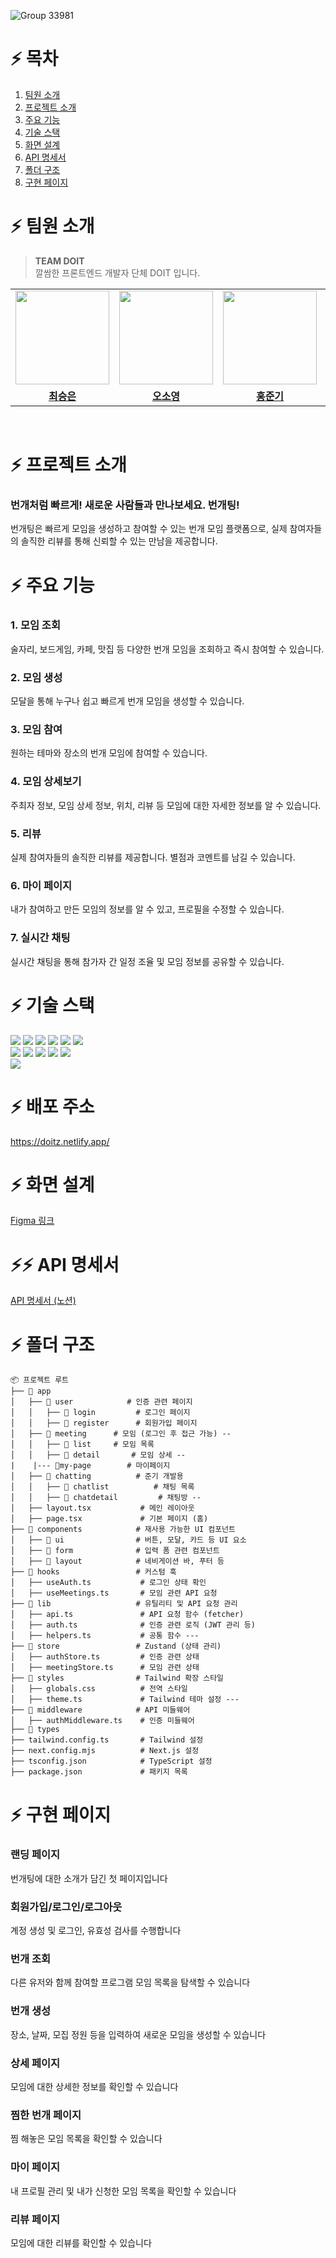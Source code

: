 ![Group 33981](https://github.com/user-attachments/assets/2afd98ae-6bf6-422c-95e1-c96ab9d8b4d9)


# ⚡️ 목차
1. [팀원 소개](#팀원-소개)
2. [프로젝트 소개](#프로젝트-소개)
3. [주요 기능](#주요-기능)
4. [기술 스택](#기술-스택)
5. [화면 설계](#화면-설계)
6. [API 명세서](#API-명세서)
7. [폴더 구조](#폴더-구조)
8. [구현 페이지](#구현-페이지)

# ⚡️ 팀원 소개
> **TEAM DOIT**<br>
> 깔쌈한 프론트엔드 개발자 단체 DOIT 입니다.
<table align="center">
 <tr>
    <td align="center"><a href="https://github.com/xeunnie"><img src="https://avatars.githubusercontent.com/u/138289674?v=4" width="150px;" alt="">
    <td align="center"><a href="https://github.com/Ocean423"><img src="https://avatars.githubusercontent.com/u/111185468?v=4" width="150px;" alt="">
    <td align="center"><a href="https://github.com/Oh-hong"><img src="https://avatars.githubusercontent.com/u/163826719?v=4" width="150px;" alt="">
    <td align="center"><a href="https://github.com/siggu"><img src="https://avatars.githubusercontent.com/u/106001755?v=4" width="150px;" alt="">
  </tr>
  <tr>
    <td align="center"><a href="https://github.com/xeunnie"><b>최승은</b></td>
    <td align="center"><a href="https://github.com/Ocean423"><b>오소영</b></td>
    <td align="center"><a href="https://github.com/Oh-hong"><b>홍준기</b></td>
    <td align="center"><a href="https://github.com/siggu"><b>김정목</b></td>
  </tr>
  </table>
<br>

# ⚡️ 프로젝트 소개
### 번개처럼 빠르게! 새로운 사람들과 만나보세요. 번개팅!
번개팅은 빠르게 모임을 생성하고 참여할 수 있는 번개 모임 플랫폼으로, 실제 참여자들의 솔직한 리뷰를 통해 신뢰할 수 있는 만남을 제공합니다.
<br/>

# ⚡️ 주요 기능
### 1. 모임 조회
술자리, 보드게임, 카페, 맛집 등 다양한 번개 모임을 조회하고 즉시 참여할 수 있습니다.    
### 2. 모임 생성
모달을 통해 누구나 쉽고 빠르게 번개 모임을 생성할 수 있습니다.
### 3. 모임 참여
원하는 테마와 장소의 번개 모임에 참여할 수 있습니다.
### 4. 모임 상세보기
주최자 정보, 모임 상세 정보, 위치, 리뷰 등 모임에 대한 자세한 정보를 알 수 있습니다. 
### 5. 리뷰
실제 참여자들의 솔직한 리뷰를 제공합니다. 별점과 코멘트를 남길 수 있습니다.
### 6. 마이 페이지
내가 참여하고 만든 모임의 정보를 알 수 있고, 프로필을 수정할 수 있습니다.
### 7. 실시간 채팅
실시간 채팅을 통해 참가자 간 일정 조율 및 모임 정보를 공유할 수 있습니다.

# ⚡️ 기술 스택
<div style="flex">
 <img src="https://img.shields.io/badge/Javascript-F7DF1E?style=flat&logo=Javascript&logoColor=white">
 <img src="https://img.shields.io/badge/React-61DAFB?style=flat&logo=React&logoColor=white">
 <img src="https://img.shields.io/badge/TypeScript-3178C6?style=flat&logo=TypeScript&logoColor=white">
 <img src="https://img.shields.io/badge/Next.js-000000?style=flat&logo=Next.js&logoColor=white">
 <img src="https://img.shields.io/badge/HTML5-E34F26?style=flat&logo=HTML5&logoColor=white">
 <img src="https://img.shields.io/badge/Tailwind CSS-06B6D4?style=flat&logo=Tailwind CSS&logoColor=white">
<br/>
 <img src="https://img.shields.io/badge/Eslint-4B32C3?style=flat&logo=Eslint&logoColor=white">
 <img src="https://img.shields.io/badge/Prettier-F7B93E?style=flat&logo=Prettier&logoColor=white">
 <img src="https://img.shields.io/badge/Figma-F24E1E?style=flat&logo=Figma&logoColor=white">
 <img src="https://img.shields.io/badge/Git-F05032?style=flat&logo=Git&logoColor=white">
 <img src="https://img.shields.io/badge/Github-181717?style=flat&logo=Github&logoColor=white">
<br/>
 <img src="https://img.shields.io/badge/Netlify-00C7B7?style=flat&logo=Netlify&logoColor=white">
</div>

# ⚡️ 배포 주소
https://doitz.netlify.app/

# ⚡️ 화면 설계
<a href="https://www.figma.com/design/zvZ4WQR7gW7C72Mxo0oZGw/%EB%B2%88%EA%B0%9C%ED%8C%85?node-id=84-24401&p=f&t=5qYKX6gI25qwi3fz-0
">Figma 링크</a>

# ⚡⚡️ API 명세서
<a href="https://harmless-gander-9c6.notion.site/API-191768e5758280a69a2acb4095ba7c31">API 명세서 (노션)</a>

# ⚡️ 폴더 구조
```aiignore
📦 프로젝트 루트
├── 📂 app
│   ├── 📂 user            # 인증 관련 페이지
│   │   ├── 📂 login         # 로그인 페이지
│   │   ├── 📂 register      # 회원가입 페이지
│   ├── 📂 meeting      # 모임 (로그인 후 접근 가능) --
│   │   ├── 📂 list     # 모임 목록
│   │   ├── 📂 detail       # 모임 상세 --
|    |--- 📂my-page        # 마이페이지
│   ├── 📂 chatting          # 준기 개발용
│   │   ├── 📂 chatlist          # 채팅 목록
│   │   ├── 📂 chatdetail         # 채팅방 --
│   ├── layout.tsx           # 메인 레이아웃
│   ├── page.tsx             # 기본 페이지 (홈)
├── 📂 components            # 재사용 가능한 UI 컴포넌트
│   ├── 📂 ui                # 버튼, 모달, 카드 등 UI 요소
│   ├── 📂 form              # 입력 폼 관련 컴포넌트
│   ├── 📂 layout            # 네비게이션 바, 푸터 등
├── 📂 hooks                 # 커스텀 훅
│   ├── useAuth.ts           # 로그인 상태 확인
│   ├── useMeetings.ts       # 모임 관련 API 요청
├── 📂 lib                   # 유틸리티 및 API 요청 관리
│   ├── api.ts               # API 요청 함수 (fetcher)
│   ├── auth.ts              # 인증 관련 로직 (JWT 관리 등)
│   ├── helpers.ts           # 공통 함수 ---
├── 📂 store                 # Zustand (상태 관리)
│   ├── authStore.ts         # 인증 관련 상태
│   ├── meetingStore.ts      # 모임 관련 상태
├── 📂 styles                # Tailwind 확장 스타일
│   ├── globals.css          # 전역 스타일
│   ├── theme.ts             # Tailwind 테마 설정 ---
├── 📂 middleware            # API 미들웨어
│   ├── authMiddleware.ts    # 인증 미들웨어
├── 📂 types
├── tailwind.config.ts       # Tailwind 설정
├── next.config.mjs          # Next.js 설정
├── tsconfig.json            # TypeScript 설정
├── package.json             # 패키지 목록
```

# ⚡️ 구현 페이지 
### 랜딩 페이지
번개팅에 대한 소개가 담긴 첫 페이지입니다

### 회원가입/로그인/로그아웃
계정 생성 및 로그인, 유효성 검사를 수행합니다

### 번개 조회
다른 유저와 함께 참여할 프로그램 모임 목록을 탐색할 수 있습니다

### 번개 생성
장소, 날짜, 모집 정원 등을 입력하여 새로운 모임을 생성할 수 있습니다

### 상세 페이지
모임에 대한 상세한 정보를 확인할 수 있습니다

### 찜한 번개 페이지
찜 해놓은 모임 목록을 확인할 수 있습니다

### 마이 페이지
내 프로필 관리 및 내가 신청한 모임 목록을 확인할 수 있습니다

### 리뷰 페이지
모임에 대한 리뷰를 확인할 수 있습니다






